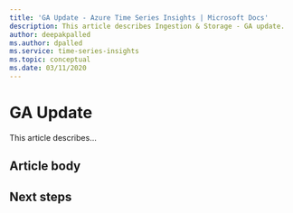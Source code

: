 ```yaml
---
title: 'GA Update - Azure Time Series Insights | Microsoft Docs'
description: This article describes Ingestion & Storage - GA update.
author: deepakpalled
ms.author: dpalled
ms.service: time-series-insights
ms.topic: conceptual
ms.date: 03/11/2020
---
```


# GA Update

This article describes...

## Article body

## Next steps

<!-- [link](URL) -->

<!-- [link](URL) -->
